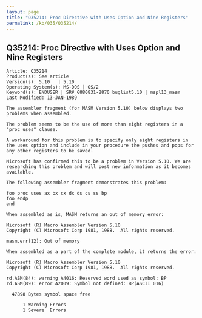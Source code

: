 ```yaml
---
layout: page
title: "Q35214: Proc Directive with Uses Option and Nine Registers"
permalink: /kb/035/Q35214/
---
```


## Q35214: Proc Directive with Uses Option and Nine Registers

	Article: Q35214
	Product(s): See article
	Version(s): 5.10   | 5.10
	Operating System(s): MS-DOS | OS/2
	Keyword(s): ENDUSER | SR# G880831-2870 buglist5.10 | mspl13_masm
	Last Modified: 13-JAN-1989
	
	The assembler fragment (for MASM Version 5.10) below displays two
	problems when assembled.
	
	The problem seems to be the use of more than eight registers in a
	"proc uses" clause.
	
	A workaround for this problem is to specify only eight registers in
	the uses option and include in your procedure the pushes and pops for
	any other registers to be saved.
	
	Microsoft has confirmed this to be a problem in Version 5.10. We are
	researching this problem and will post new information as it becomes
	available.
	
	The following assembler fragment demonstrates this problem:
	
	foo proc uses ax bx cx dx ds cs ss bp
	foo endp
	end
	
	When assembled as is, MASM returns an out of memory error:
	
	Microsoft (R) Macro Assembler Version 5.10
	Copyright (C) Microsoft Corp 1981, 1988.  All rights reserved.
	
	masm.err(12): Out of memory
	
	When assembled as a part of the complete module, it returns the error:
	
	Microsoft (R) Macro Assembler Version 5.10
	Copyright (C) Microsoft Corp 1981, 1988.  All rights reserved.
	
	rd.ASM(84): warning A4016: Reserved word used as symbol: BP
	rd.ASM(89): error A2009: Symbol not defined: BP(ASCII 016)
	
	  47898 Bytes symbol space free
	
	      1 Warning Errors
	      1 Severe  Errors
